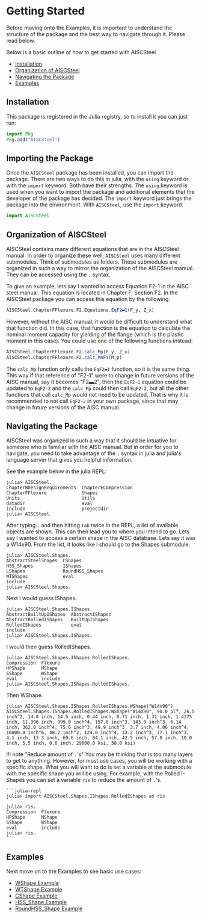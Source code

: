 # Getting Started

Before moving onto the Examples, it is important to understand the structure of the package and the best way to navigate through it. Please read below. 

Below is a basic outline of how to get started with AISCSteel.

- [Installation](@ref)
- [Organization of AISCSteel](@ref)
- [Navigating the Package](@ref)
- [Examples](@ref)

## Installation

This package is registered in the Julia registry, so to install it you can just
run:

```julia
import Pkg
Pkg.add("AISCSteel")
```

## Importing the Package

Once the `AISCSteel` package has been installed, you can import the package. There are two ways to do this in julia, with the `using` keyword or with the `import` keyword. Both have their strengths. The `using` keyword is used when you want to import the package and additional elements that the developer of the package has decided. The `import` keyword just brings the package into the environment. With `AISCSteel`, use the `import` keyword.

```julia
import AISCSteel
```

## Organization of AISCSteel

AISCSteel contains many different equations that are in the AISCSteel manual. In order to organize these well,  `AISCSteel` uses many different submodules. Think of submodules as folders. These submodules are organized in such a way to mirror the organization of the AISCSteel manual. They can be accessed using the `.` syntax. 

To give an example, lets say I wanted to access Equation F2-1 in the AISC steel manual. This equation is located in Chapter F, Section F2. In the AISCSteel package you can access this equation by the following:

```julia
AISCSteel.ChapterFFlexure.F2.Equations.EqF2▬1(F_y, Z_x)
```

However, without the AISC manual, it would be difficult to understand what that function did. In this case, that function is the equation to calculate the nominal moment capacity for yielding of the flange (which is the plastic moment in this case). You could use one of the following functions instead:

```julia
AISCSteel.ChapterFFlexure.F2.calc_Mp(F_y, Z_x)
AISCSteel.ChapterFFlexure.F2.calc_MnFY(M_p)
```

The `calc_Mp` function only calls the `EqF2▬1` function, so it is the same thing. This way if that reference of "F2-1" were to change in future versions of the AISC manual, say it becomes "F2▬2", then the `EqF2-1` equation could be updated to `EqF2-2` and the `calc_Mp` could then call `EqF2-2`, but all the other functions that call `calc_Mp` would not need to be updated. That is why it is recommended to not call `EqF2-2` in your own package, since that may change in future versions of the AISC manual. 

## Navigating the Package

AISCSteel was organized in such a way that it should be intuative for someone who is familiar with the AISC manual. But in order for you to navigate, you need to take advantage of the `.` syntax in julia and julia's language server that gives you helpful information.

See the example below in the julia REPL:

```julia-repl
julia> AISCSteel.
ChapterBDesignRequirements  ChapterECompression
ChapterFFlexure             Shapes
Units                       Utils
datadir                     eval
include                     projectdir
julia> AISCSteel.
```

After typing `.` and then hitting `Tab` twice in the REPL, a list of available objects are shown. This can then lead you to where you intend to go. Lets say I wanted to access a certain shape in the AISC database. Lets say it was a W14x90. From the list, it looks like I should go to the Shapes submodule.

```julia-repl
julia> AISCSteel.Shapes.
AbstractSteelShapes  CShapes
HSS_Shapes           IShapes
LShapes              RoundHSS_Shapes
WTShapes             eval
include
julia> AISCSteel.Shapes.
```

Next I would guess IShapes.

```julia-repl
julia> AISCSteel.Shapes.IShapes.
AbstractBuiltUpIShapes  AbstractIShapes
AbstractRolledIShapes   BuiltUpIShapes
RolledIShapes           eval
include
julia> AISCSteel.Shapes.IShapes.
```
I would then guess RolledIShapes.

```julia-repl
julia> AISCSteel.Shapes.IShapes.RolledIShapes.
Compression  Flexure
HPShape      MShape
SShape       WShape
eval         include
julia> AISCSteel.Shapes.IShapes.RolledIShapes.
```

Then WShape.

```julia-repl
julia> AISCSteel.Shapes.IShapes.RolledIShapes.WShape("W14x90")
AISCSteel.Shapes.IShapes.RolledIShapes.WShape("W14X90", 90.0 plf, 26.5 inch^2, 14.0 inch, 14.5 inch, 0.44 inch, 0.71 inch, 1.31 inch, 1.4375 inch, 11.396 inch, 999.0 inch^4, 157.0 inch^3, 143.0 inch^3, 6.14 inch, 362.0 inch^4, 75.6 inch^3, 49.9 inch^3, 3.7 inch, 4.06 inch^4, 16000.0 inch^6, 48.2 inch^2, 124.0 inch^4, 33.2 inch^3, 77.1 inch^3, 4.1 inch, 13.3 inch, 69.6 inch, 84.1 inch, 42.5 inch, 57.0 inch, 10.0 inch, 5.5 inch, 0.0 inch, 29000.0 ksi, 50.0 ksi)
```

!!! note "Reduce amount of `.`'s"
    You may be thinking that is too many layers to get to anything. However, for most use cases, you will be working with a specific shape. What you will want to do is set a variable at the submodule with the specific shape you will be using. For example, with the Rolled I-Shapes you can set a variable `ris` to reduce the amount of `.`'s.

    ```julia-repl
    julia> import AISCSteel.Shapes.IShapes.RolledIShapes as ris

    julia> ris.
    Compression  Flexure
    HPShape      MShape
    SShape       WShape
    eval         include
    julia> ris.
    ```

## Examples

Next move on to the Examples to see basic use cases:

- [WShape Example](@ref)
- [WTShape Example](@ref)
- [CShape Example](@ref)
- [HSS_Shape Example](@ref)
- [RoundHSS_Shape Example](@ref)
